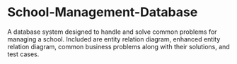 # School-Management-Database

A database system designed to handle and solve common problems for managing a school. Included are entity relation diagram, enhanced entity relation diagram, common business problems along with their solutions, and test cases.
